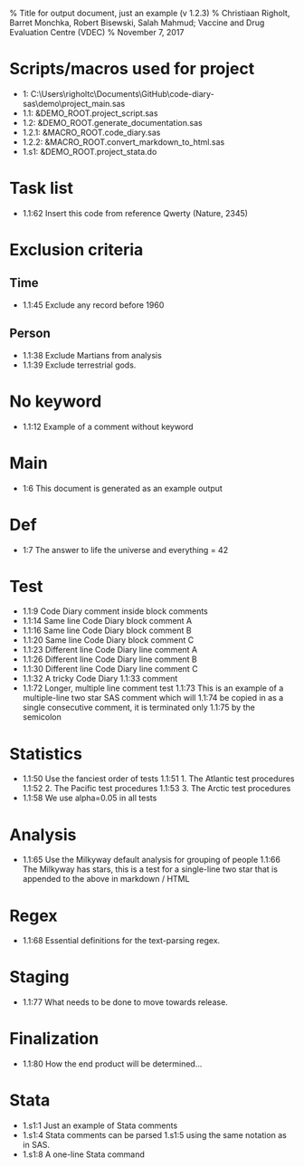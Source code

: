 % Title for output document, just an example (v 1.2.3)
% Christiaan Righolt, Barret Monchka, Robert Bisewski, Salah Mahmud; Vaccine and Drug Evaluation Centre (VDEC)
% November 7, 2017

# Scripts/macros used for project
* 1: C:\Users\righoltc\Documents\GitHub\code-diary-sas\demo\project_main.sas
* 1.1: &DEMO_ROOT.project_script.sas
* 1.2: &DEMO_ROOT.generate_documentation.sas
* 1.2.1: &MACRO_ROOT.code_diary.sas
* 1.2.2: &MACRO_ROOT.convert_markdown_to_html.sas
* 1.s1: &DEMO_ROOT.project_stata.do
 
# Task list
* 1.1:62 Insert this code from reference Qwerty (Nature, 2345)
 
# Exclusion criteria
 
## Time
* 1.1:45 Exclude any record before 1960
 
## Person
* 1.1:38 Exclude Martians from analysis
* 1.1:39 Exclude terrestrial gods.
 
# No keyword
* 1.1:12 Example of a comment without keyword
 
# Main
* 1:6 This document is generated as an example output
 
# Def
* 1:7 The answer to life the universe and everything = 42
 
# Test
* 1.1:9 Code Diary comment inside block comments
* 1.1:14 Same line Code Diary block comment A
* 1.1:16 Same line Code Diary block comment B
* 1.1:20 Same line Code Diary block comment C
* 1.1:23 Different line Code Diary line comment A
* 1.1:26 Different line Code Diary line comment B
* 1.1:30 Different line Code Diary line comment C
* 1.1:32 A tricky Code Diary
  1.1:33 comment
* 1.1:72 Longer, multiple line comment test
  1.1:73 This is an example of a multiple-line two star SAS comment which will
  1.1:74 be copied in as a single consecutive comment, it is terminated only
  1.1:75 by the semicolon
 
# Statistics
* 1.1:50 Use the fanciest order of tests
  1.1:51 1. The Atlantic test procedures
  1.1:52 2. The Pacific test procedures
  1.1:53 3. The Arctic test procedures
* 1.1:58 We use alpha=0.05 in all tests
 
# Analysis
* 1.1:65 Use the Milkyway default analysis for grouping of people
  1.1:66 The Milkyway has stars, this is a test for a single-line two star that is appended to the above in markdown / HTML
 
# Regex
* 1.1:68 Essential definitions for the text-parsing regex.
 
# Staging
* 1.1:77 What needs to be done to move towards release.
 
# Finalization
* 1.1:80 How the end product will be determined...
 
# Stata
* 1.s1:1 Just an example of Stata comments
* 1.s1:4 Stata comments can be parsed
  1.s1:5 using the same notation as in SAS.
* 1.s1:8 A one-line Stata command
